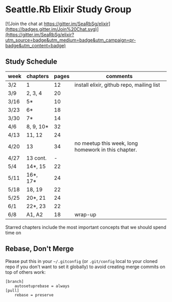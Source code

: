 # Seattle.Rb Elixir Study Group

[![Join the chat at https://gitter.im/SeaRbSg/elixir](https://badges.gitter.im/Join%20Chat.svg)](https://gitter.im/SeaRbSg/elixir?utm_source=badge&utm_medium=badge&utm_campaign=pr-badge&utm_content=badge)

## Study Schedule

week | chapters   | pages | comments
-----|------------|-------|---------
3/2  | 1          | 12    | install elixir, github repo, mailing list
3/9  | 2, 3, 4    | 20    |
3/16 | 5\*        | 10    |
3/23 | 6\*        | 18    |
3/30 | 7\*        | 14    |
4/6  | 8, 9, 10\* | 32    |
4/13 | 11, 12     | 24    |
4/20 | 13         | 34    | no meetup this week, long homework in this chapter.
4/27 | 13 cont.   | -     |
5/4  | 14\*, 15   | 22    |
5/11 | 16\*, 17\* | 24    |
5/18 | 18, 19     | 22    |
5/25 | 20\*, 21   | 24    |
6/1  | 22\*, 23   | 22    |
6/8  | A1, A2     | 18    | wrap-up

Starred chapters include the most important concepts that we should spend time on

## Rebase, Don't Merge

Please put this in your `~/.gitconfig` (or `.git/config` local to your
cloned repo if you don't want to set it globally) to avoid creating
merge commits on top of others work:

```
[branch]
	autosetuprebase = always
[pull]
	rebase = preserve
```
